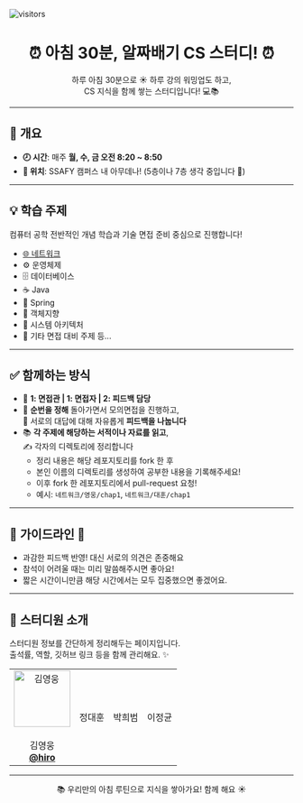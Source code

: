 ![visitors](https://visitor-badge.laobi.icu/badge?page_id=your-github-id.CS-Morning-Study)

# <div align="center">⏰ 아침 30분, 알짜배기 CS 스터디! ⏰</div>

<div align="center">

하루 아침 30분으로 ☀️ 하루 강의 워밍업도 하고,  
CS 지식을 함께 쌓는 스터디입니다! 💻📚  

</div>

---

## 📌 개요

- **🕗 시간**: 매주 **월, 수, 금 오전 8:20 ~ 8:50**
- **📍 위치**: SSAFY 캠퍼스 내 아무데나! (5층이나 7층 생각 중입니다 🏢)

---

## 💡 학습 주제

컴퓨터 공학 전반적인 개념 학습과 기술 면접 준비 중심으로 진행합니다!

- [🌐 네트워크](./network/)
- ⚙️ 운영체제  
- 🗄️ 데이터베이스  
- ☕ Java  
- 🌱 Spring  
- 🧱 객체지향  
- 🧩 시스템 아키텍처  
- 🔖 기타 면접 대비 주제 등...

---


## ✅ 함께하는 방식

- 🎤 **1: 면접관 | 1: 면접자 | 2: 피드백 담당**  
- 🔁 **순번을 정해** 돌아가면서 모의면접을 진행하고,  
  💬 서로의 대답에 대해 자유롭게 **피드백을 나눕니다**
- 📚 **각 주제에 해당하는 서적이나 자료를 읽고**,  
  ✍️ 각자의 디렉토리에 정리합니다
  - 정리 내용은 해당 레포지토리를 fork 한 후
  - 본인 이름의 디렉토리를 생성하여 공부한 내용을 기록해주세요!
  - 이후 fork 한 레포지토리에서 pull-request 요청!
  - 예시: `네트워크/영웅/chap1`, `네트워크/대훈/chap1`


---

## 🌱 가이드라인 🌱
- 과감한 피드백 반영! 대신 서로의 의견은 존중해요
- 참석이 어려울 때는 미리 말씀해주시면 좋아요!
- 짧은 시간이니만큼 해당 시간에서는 모두 집중했으면 좋겠어요.

---

## 👋 스터디원 소개

스터디원 정보를 간단하게 정리해두는 페이지입니다.  
출석률, 역할, 깃허브 링크 등을 함께 관리해요. ✨

<div align="center">
  <table>
    <tr>
      <td align="center">
        <img src="https://avataaars.io/?avatarStyle=Circle&topType=ShortHairTheCaesar&accessoriesType=Blank&hairColor=Brown&facialHairType=Blank&clotheType=BlazerShirt&clotheColor=PastelBlue&eyeType=Wink&eyebrowType=RaisedExcited&mouthType=Default&skinColor=Light" width="100px" alt="김영웅"/>
        <br/>
        <br/>
        김영웅
        <br/>
        <a href="https://github.com/Kyoungwoong"><b>@hiro</b></a>
      </td>
      <td align="center">
        정대훈
      </td>
      <td align="center">
        박희범
      </td>
      <td align="center">
        이정균
      </td>
    </tr>
  </table>
</div>

---


<div align="center">📚 우리만의 아침 루틴으로 지식을 쌓아가요! 함께 해요 ☀️</div>
